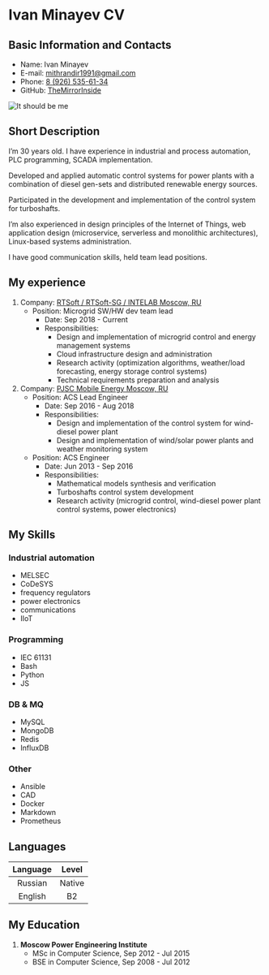# Ivan Minayev CV

## Basic Information and Contacts
- Name: Ivan Minayev
- E-mail: [mithrandir1991@gmail.com](mailto:mithrandir1991@gmail.com)
- Phone: [8 (926) 535-61-34](tel:+79265356134)
- GitHub: [TheMirrorInside](https://github.com/TheMirrorInside/)

![It should be me](https://upload.wikimedia.org/wikipedia/commons/7/7c/Profile_avatar_placeholder_large.png "But for now it's placeholder from wiki")

## Short Description
I’m 30 years old. I have experience in industrial and process automation, PLC programming, SCADA implementation.

Developed and applied automatic control systems for power plants with a combination of diesel gen-sets and distributed renewable energy sources.

Participated in the development and implementation of the control system for turboshafts.

I’m also experienced in design principles of the Internet of Things, web application design (microservice, serverless and monolithic architectures), Linux-based systems administration.

I have good communication skills, held team lead positions.

## My experience
1. Company: [RTSoft / RTSoft-SG / INTELAB Moscow, RU](https://rtsoft.ru)
	- Position: Microgrid SW/HW dev team lead
		- Date: Sep 2018 - Current
		- Responsibilities:
			- Design and implementation of microgrid control and energy management systems
			- Cloud infrastructure design and administration
			- Research activity (optimization algorithms, weather/load forecasting, energy storage control systems)
			- Technical requirements preparation and analysis
1. Company: [PJSC Mobile Energy Moscow, RU](http://передвижная-энергетика.рф/)
	- Position: ACS Lead Engineer
		- Date: Sep 2016 - Aug 2018
		- Responsibilities:
			- Design and implementation of the control system for wind-diesel power plant
			- Design and implementation of wind/solar power plants and weather monitoring system
	- Position: ACS Engineer
		- Date: Jun 2013 - Sep 2016
		- Responsibilities:
			- Mathematical models synthesis and verification
			- Turboshafts control system development
			- Research activity (microgrid control, wind-diesel power plant control systems, power electronics)

## My Skills
### Industrial automation
- MELSEC
- CoDeSYS
- frequency regulators
- power electronics
- communications
- IIoT

### Programming
- IEC 61131
- Bash
- Python
- JS

### DB & MQ 
- MySQL
- MongoDB
- Redis
- InfluxDB

### Other
- Ansible
- CAD
- Docker
- Markdown
- Prometheus

## Languages
| Language | Level |
| :-: | :-: |
| Russian | Native |
| English | B2 |

## My Education
1. **Moscow Power Engineering Institute**
	- MSc in Computer Science, Sep 2012 - Jul 2015
	- BSE in Computer Science, Sep 2008 - Jul 2012
